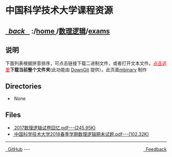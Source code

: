 
<!--
<head>
    <meta http-equiv="content-type" content="text/html; charset=utf-8">
    <title> 中国科学技术大学课程资源</title>
</head>
-->
# 中国科学技术大学课程资源

<div>
  <h2>
    <a href="../index.html">&nbsp;&nbsp;<i class="fa fa-level-up">back </i>&nbsp;&nbsp;</a>
    :/<a href="../../index.html">home <i class="fa fa-home"></i></a>/<a href="../index.html">数理逻辑</a>/<a href="index.html">exams</a>
  </h2>
</div>

## 说明
下面列表根据拼音排序，可点击链接下载二进制文件，或者打开文本文件。<a href="http://downgit.zhoudaxiaa.com/#/home?url=https://github.com/USTC-Resource/USTC-Course/tree/master/数理逻辑/exams" style="color:red" target="_black">点击这里</a>**下载当前整个文件夹**(此功能由 [DownGit](http://downgit.zhoudaxiaa.com) 提供）。此页面[mbinary](https://mbinary.xyz) 制作

## Directories
<ul><li><i class="fa fa-meh-o"></i>&nbsp;None</li></ul>

## Files
<ul><li><a href="https://raw.githubusercontent.com/USTC-Resource/USTC-Course/master/数理逻辑/exams/2017数理逻辑试卷回忆.pdf"><i class="fa fa-file-pdf-o"></i>&nbsp;2017数理逻辑试卷回忆.pdf---(245.95K)</a></li>
<li><a href="https://raw.githubusercontent.com/USTC-Resource/USTC-Course/master/数理逻辑/exams/中国科学技术大学2018春季学期数理逻辑期末试题.pdf"><i class="fa fa-file-pdf-o"></i>&nbsp;中国科学技术大学2018春季学期数理逻辑期末试题.pdf---(102.32K)</a></li></ul>

---
<div style="text-decration:underline;display:inline">
  <a href="https://github.com/USTC-Resource/USTC-Course.git" target="_blank" rel="external"><i class="fa fa-github"></i>&nbsp; GitHub</a>
  <a href="mailto:&#122;huheqin1@gmail?subject=反馈与建议" style="float:right" target="_blank" rel="external"><i class="fa fa-envelope"></i>&nbsp; Feedback</a>
</div>
---


